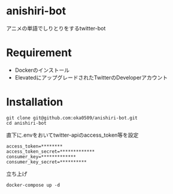 # anishiri-bot
アニメの単語でしりとりをするtwitter-bot

# Requirement
* Dockerのインストール
* ElevatedにアップグレードされたTwitterのDeveloperアカウント

# Installation
```
git clone git@github.com:oka0509/anishiri-bot.git
cd anishiri-bot
```
直下に.envをおいてtwitter-apiのaccess_token等を設定
```
access_token=********
access_token_secret=*************
consumer_key=*************
consumer_key_secret=**********
```
立ち上げ
```
docker-compose up -d
```
